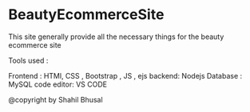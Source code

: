 # BeautyEcommerceSite

This site generally provide all the necessary things for the beauty ecommerce site

Tools used :

Frontend : HTMl, CSS , Bootstrap , JS , ejs
backend: Nodejs
Database : MySQL
code editor: VS CODE

@copyright by Shahil Bhusal
